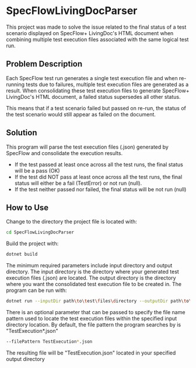 # SpecFlowLivingDocParser

This project was made to solve the issue related to the final status of a test scenario displayed on SpecFlow+ LivingDoc's HTML document when combining multiple test execution files associated with the same logical test run.

## Problem Description

Each SpecFlow test run generates a single test execution file and when re-running tests due to failures, multiple test execution files are generated as a result. When consolidating these test execution files to generate SpecFlow+ LivingDoc's HTML document, a failed status supersedes all other status.

This means that if a test scenario failed but passed on re-run, the status of the test scenario would still appear as failed on the document.

## Solution
This program will parse the test execution files (.json) generated by SpecFlow and consolidate the execution results.

 - If the test passed at least once across all the test runs, the final 
   status will be a pass (OK)
 - If the test did NOT pass at least once across all the test
   runs, the final status will either be a fail (TestError) or not run (null).
 - If the test neither passed nor failed, the final status will be not
   run (null)

## How to Use

Change to the directory the project file is located with:
```sh
cd SpecFlowLivingDocParser
```

Build the project with:
```sh
dotnet build
```

The minimum required parameters include input directory and output directory. The input directory is the directory where your generated test execution files (.json) are located. The output directory is the directory where you want the consolidated test execution file to be created in. The program can be run with:
```sh
dotnet run --inputDir path\to\test\files\directory --outputDir path\to\desired\output\directory
```

There is an optional parameter that can be passed to specify the file name pattern used to locate the test execution files within the specified input directory location. By default, the file pattern the program searches by is "TestExecution*.json"
```sh
--filePattern TestExecution*.json
```
The resulting file will be "TestExecution.json" located in your specified output directory
